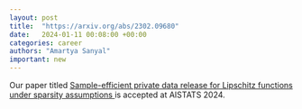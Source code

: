 ```yaml
---
layout: post
title:  "https://arxiv.org/abs/2302.09680"
date:   2024-01-11 00:08:00 +00:00
categories: career
authors: "Amartya Sanyal"
important: new
---
```


Our paper titled <a href="https://arxiv.org/abs/2302.09680"> Sample-efficient private data release for Lipschitz functions under sparsity assumptions </a>
is accepted at AISTATS 2024.

